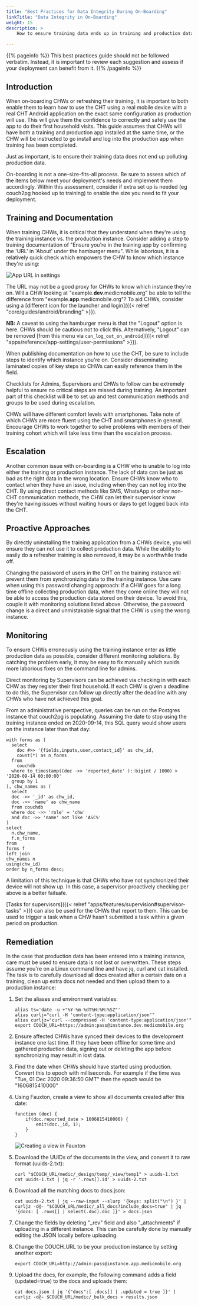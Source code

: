 ```yaml
---
title: "Best Practices for Data Integrity During On-Boarding"
linkTitle: "Data Integrity in On-Boarding"
weight: 15
description: >
    How to ensure training data ends up in training and production data ends up production.

---
```


{{% pageinfo %}}
This best practices guide should not be followed verbatim.  Instead, it is important to review each suggestion and assess if your deployment can benefit from it.
{{% /pageinfo %}}

## Introduction

When on-boarding CHWs or refreshing their training, it is important to both enable them to learn how to use the CHT using a real mobile device with a real CHT Android application on the exact same configuration as production will use. This will give them the confidence to correctly and safely use the app to do their first household visits. This guide assumes that CHWs will have both a training and production app installed at the same time, or the CHW will be instructed to go install and log into the production app when training has been completed.

Just as important, is to ensure their training data does not end up polluting production data.

On-boarding is not a one-size-fits-all process. Be sure to assess which of the items below meet your deployment's needs and implement them accordingly. Within this assessment, consider if extra set up is needed (eg couch2pg hooked up to training) to enable the size you need to fit your deployment.

## Training and Documentation

When training CHWs, it is critical that they understand when they're using the training instance vs. the production instance. Consider adding a step to training documentation of "Ensure you're in the training app by confirming the 'URL' in 'About' under the hamburger menu". While laborious, it is a relatively quick check which empowers the CHW to know which instance they're using:

![App URL in settings](app.url.png)

The URL may not be a good proxy for CHWs to know which instance they're on. Will a CHW looking at  "example.**dev**.medicmobile.org" be able to tell the difference from "example.**app**.medicmobile.org"? To aid  CHWs, consider using a [different icon for the launcher and login]({{< relref "core/guides/android/branding" >}}).

**NB:** A caveat to using the hamburger menu is that the "Logout" option is here. CHWs should be cautious not to click this. Alternatively, "Logout" can be removed [from this menu via `can_log_out_on_android`]({{< relref "apps/reference/app-settings/user-permissions" >}}).

When publishing documentation on how to use the CHT, be sure to include steps to identify which instance you're on. Consider disseminating laminated copies of key steps so CHWs can easily reference them in the field.

Checklists for Admins, Supervisors and CHWs to follow can be extremely helpful to ensure no critical steps are missed during training. An important part of this checklist will be to set up and test communication methods and groups to be used during escalation.

CHWs will have different comfort levels with smartphones. Take note of which CHWs are more fluent using the CHT and smartphones in general. Encourage CHWs to work together to solve problems with members of their training cohort which will take less time than the escalation process.

## Escalation

Another common issue with on-boarding is a CHW who is unable to log into either the training or production instance. The lack of data can be just as bad as the right data in the wrong location. Ensure CHWs know who to contact when they have an issue, including when they can not log into the CHT. By using direct contact methods like SMS, WhatsApp or other non-CHT communication methods, the CHW can let their supervisor know they're having issues without waiting hours or days to get logged back into the CHT.

## Proactive Approaches

By directly uninstalling the training application from a CHWs device, you will ensure they can not use it to collect production data. While the ability to easily do a refresher training is also removed, it may be a worthwhile trade off.

Changing the password of users in the CHT on the training instance will prevent them from synchronizing data to the training instance. Use care when using this password changing approach: if a CHW goes for a long time offline collecting production data, when they come online they will not be able to access the production data stored on their device. To avoid this, couple it with monitoring solutions listed above. Otherwise, the password change is a direct and unmistakable signal that the CHW is using the wrong instance.

## Monitoring

To ensure CHWs erroneously using the training instance enter as little production data as possible, consider different monitoring solutions. By catching the problem early, it may be easy to fix manually which avoids more laborious fixes on the command line for admins.

Direct monitoring by Supervisors can be achieved via checking in with each CHW as they register their first household. If each CHW is given a deadline to do this, the Supervisor can follow up directly after the deadline with any CHWs who have not achieved this goal.

From an administrative perspective, queries can be run on the Postgres instance that couch2pg is populating. Assuming the date to stop using the training instance ended on 2020-09-14, this SQL query would show users on the instance later than that day:

```shell
with forms as (
  select
    doc #>> '{fields,inputs,user,contact_id}' as chw_id,
    count(*) as n_forms
  from
    couchdb
  where to_timestamp((doc ->> 'reported_date' )::bigint / 1000) > '2020-09-14 00:00:00'
  group by 1
), chw_names as (
  select 
  doc ->> '_id' as chw_id, 
  doc ->> 'name' as chw_name
  from couchdb 
  where doc ->> 'role' = 'chw'
  and doc ->> 'name' not like 'ASC%'
)
select 
  n.chw_name,
  f.n_forms
from 
forms f 
left join 
chw_names n 
using(chw_id)
order by n_forms desc;
```

A limitation of this technique is that CHWs who have not synchronized their device will not show up. In this case, a supervisor proactively checking per above is a better failsafe.

[Tasks for supervisors]({{< relref "apps/features/supervision#supervisor-tasks" >}}) can also be used for the CHWs that report to them. This can be used to trigger a task when a CHW hasn't submitted a task within a given period on production.

## Remediation

In the case that production data has been entered into a training instance, care must be used to ensure data is not lost or overwritten. These steps assume you're on a Linux command line and have jq, curl and cat installed. The task is to carefully download all docs created after a certain date on a training, clean up extra docs not needed and then upload them to a production instance:

1. Set the aliases and environment variables:

    ```
    alias ts='date -u +"%Y-%m-%dT%H:%M:%SZ"'
    alias curlj="curl -H 'content-type:application/json'"
    alias curljz="curl --compressed -H 'content-type:application/json'"
    export COUCH_URL=https://admin:pass@instance.dev.medicmobile.org
    ```

2. Ensure affected CHWs have synced their devices to the development instance one last time. If they have been offline for some time and gathered production data, signing out or deleting the app before synchronizing may result in lost data.
3. Find the date when CHWs should have started using production. Convert this to epoch with milliseconds. For example if the time was "Tue, 01 Dec 2020 09:36:50 GMT" then the epoch would be "1606815410000"
4. Using Fauxton, create a view to show all documents created after this date:

    ```
    function (doc) {
        if(doc.reported_date > 1606815410000) {
            emit(doc._id, 1);
        }
    }
   ```

    ![Creating a view in Fauxton](create.view.png)
5. Download the UUIDs of the documents in the view, and convert it to raw format (uuids-2.txt):

    ```
    curl "$COUCH_URL/medic/_design/temp/_view/temp1" > uuids-1.txt
    cat uuids-1.txt | jq -r '.rows[].id' > uuids-2.txt
    ```
6. Download all the matching docs to docs.json:

    ```
    cat uuids-2.txt | jq --raw-input --slurp '{keys: split("\n") }' | curljz -d@- "$COUCH_URL/medic/_all_docs?include_docs=true" | jq '{docs: [ .rows[] | select(.doc).doc ]}' > docs.json
    ```
7. Change the fields by deleting "_rev" field and also "_attachments" if uploading in a different instance. This can be carefully done by manually editing the JSON locally before uploading.
8. Change the COUCH_URL to be your production instance by setting another export:
    ```
    export COUCH_URL=http://admin:pass@instance.app.medicmobile.org
    ```
9. Upload the docs, for example, the following command adds a field (updated=true) to the docs and uploads them:
    ```
    cat docs.json | jq '{"docs":[ .docs[] | .updated = true ]}' | curljz -d@- $COUCH_URL/medic/_bulk_docs > results.json
    ```